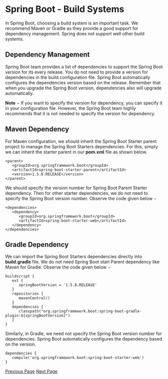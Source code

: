 # Spring Boot - Build Systems
In Spring Boot, choosing a build system is an important task. We recommend Maven or Gradle as they provide a good support for dependency management. Spring does not support well other build systems.

## Dependency Management
Spring Boot team provides a list of dependencies to support the Spring Boot version for its every release. You do not need to provide a version for dependencies in the build configuration file. Spring Boot automatically configures the dependencies version based on the release. Remember that when you upgrade the Spring Boot version, dependencies also will upgrade automatically.

**Note** − If you want to specify the version for dependency, you can specify it in your configuration file. However, the Spring Boot team highly recommends that it is not needed to specify the version for dependency.

## Maven Dependency
For Maven configuration, we should inherit the Spring Boot Starter parent project to manage the Spring Boot Starters dependencies. For this, simply we can inherit the starter parent in our **pom.xml** file as shown below.

```
<parent>
   <groupId>org.springframework.boot</groupId>
   <artifactId>spring-boot-starter-parent</artifactId>
   <version>1.5.8.RELEASE</version>
</parent>
```
We should specify the version number for Spring Boot Parent Starter dependency. Then for other starter dependencies, we do not need to specify the Spring Boot version number. Observe the code given below −

```
<dependencies>
   <dependency>
      <groupId>org.springframework.boot</groupId>
      <artifactId>spring-boot-starter-web</artifactId>
   </dependency>
</dependencies>
```
## Gradle Dependency
We can import the Spring Boot Starters dependencies directly into **build.gradle** file. We do not need Spring Boot start Parent dependency like Maven for Gradle. Observe the code given below −

```
buildscript {
   ext {
      springBootVersion = '1.5.8.RELEASE'
   }
   repositories {
      mavenCentral()
   }
   dependencies {
      classpath("org.springframework.boot:spring-boot-gradle-plugin:${springBootVersion}")
   }
}
```
Similarly, in Gradle, we need not specify the Spring Boot version number for dependencies. Spring Boot automatically configures the dependency based on the version.

```
dependencies {
   compile('org.springframework.boot:spring-boot-starter-web')
}
```

[Previous Page](../spring_boot/spring_boot_tomcat_deployment.md) [Next Page](../spring_boot/spring_boot_code_structure.md) 
